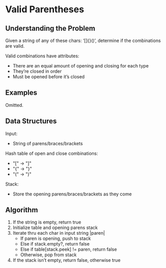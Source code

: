 # Valid Parentheses #

## Understanding the Problem ##

Given a string of any of these chars: ‘[]{}()’, determine if the combinations
are valid.

Valid combinations have attributes:
- There are an equal amount of opening and closing for each type
- They’re closed in order
- Must be opened before it’s closed

## Examples ##

Omitted.

## Data Structures ##

Input:
- String of parens/braces/brackets

Hash table of open and close combinations:
- "[" → "]"
- "{" → "}"
- "(" → ")"

Stack:
- Store the opening parens/braces/brackets as they come

## Algorithm ##

1. If the string is empty, return true
2. Initialize table and opening parens stack
3. Iterate thru each char in input string |paren|
   - If paren is opening, push to stack
   - Else if stack.empty?, return false
   - Else if table[stack.peek] != paren, return false
   - Otherwise, pop from stack
4. If the stack isn’t empty, return false, otherwise true
